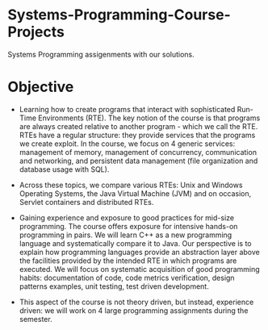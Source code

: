 # Systems-Programming-Course-Projects
Systems Programming assigenments with our solutions.

# Objective
* Learning how to create programs that interact with sophisticated Run-Time Environments (RTE). The key notion of the course is that programs are always created relative to another program - which we call the RTE. RTEs have a regular structure: they provide services that the programs we create exploit. In the course, we focus on 4 generic services: management of memory, management of concurrency, communication and networking, and persistent data management (file organization and database usage with SQL).

* Across these topics, we compare various RTEs: Unix and Windows Operating Systems, the Java Virtual Machine (JVM) and on occasion, Servlet containers and distributed RTEs.

* Gaining experience and exposure to good practices for mid-size programming. The course offers exposure for intensive hands-on programming in pairs. We will learn C++ as a new programming language and systematically compare it to Java. Our perspective is to explain how programming languages provide an abstraction layer above the facilities provided by the intended RTE in which programs are executed. We will focus on systematic acquisition of good programming habits: documentation of code, code metrics verification, design patterns examples, unit testing, test driven development.
* This aspect of the course is not theory driven, but instead, experience driven: we will work on 4 large programming assignments during the semester.
